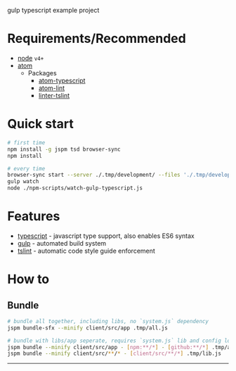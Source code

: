 gulp typescript example project

# Requirements/Recommended

 - [node] `v4+`
 - [atom]
    - Packages
      - [atom-typescript]
      - [atom-lint]
      - [linter-tslint]

# Quick start

```bash
# first time
npm install -g jspm tsd browser-sync
npm install

# every time
browser-sync start --server ./.tmp/development/ --files './.tmp/development/**/*.(css|js|html)'
gulp watch
node ./npm-scripts/watch-gulp-typescript.js
```

# Features

 - [typescript] - javascript type support, also enables ES6 syntax
 - [gulp] - automated build system
 - [tslint] - automatic code style guide enforcement

# How to

## Bundle

```bash
# bundle all together, including libs, no `system.js` dependency
jspm bundle-sfx --minify client/src/app .tmp/all.js

# bundle with libs/app seperate, requires `system.js` lib and config loaded
jspm bundle --minify client/src/app - [npm:**/*] - [github:**/*] .tmp/app.js
jspm bundle --minify client/src/**/* - [client/src/**/*] .tmp/lib.js

```

---

[node]: https://nodejs.org/
[atom]: https://atom.io/
[atom-typescript]: https://atom.io/packages/atom-typescript
[gulp]: http://gulpjs.com/
[typescript]: http://www.typescriptlang.org/
[backbone]: http://backbonejs.org/
[tsd]: http://definitelytyped.org/tsd/
[tslint]: http://palantir.github.io/tslint/
[atom-lint]: https://atom.io/packages/atom-lint
[linter-tslint]: https://atom.io/packages/linter-tslint
[es5-shim]: https://github.com/es-shims/es5-shim
